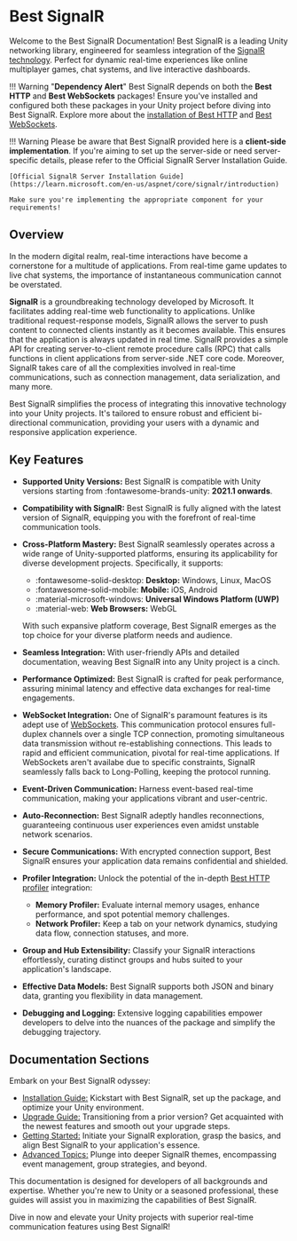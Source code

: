 # Best SignalR

Welcome to the Best SignalR Documentation! Best SignalR is a leading Unity networking library, engineered for seamless integration of the [SignalR technology](https://learn.microsoft.com/en-us/aspnet/core/signalr/introduction). 
Perfect for dynamic real-time experiences like online multiplayer games, chat systems, and live interactive dashboards.

!!! Warning "**Dependency Alert**"
    Best SignalR depends on both the **Best HTTP** and **Best WebSockets** packages! 
    Ensure you've installed and configured both these packages in your Unity project before diving into Best SignalR. 
    Explore more about the [installation of Best HTTP](../HTTP/installation.md) and [Best WebSockets](../WebSockets/installation.md).

!!! Warning
	Please be aware that Best SignalR provided here is a **client-side implementation**. If you're aiming to set up the server-side or need server-specific details, please refer to the Official SignalR Server Installation Guide.

	[Official SignalR Server Installation Guide](https://learn.microsoft.com/en-us/aspnet/core/signalr/introduction)
	
	Make sure you're implementing the appropriate component for your requirements!

## Overview
In the modern digital realm, real-time interactions have become a cornerstone for a multitude of applications.
From real-time game updates to live chat systems, the importance of instantaneous communication cannot be overstated. 

**SignalR** is a groundbreaking technology developed by Microsoft. It facilitates adding real-time web functionality to applications.
Unlike traditional request-response models, SignalR allows the server to push content to connected clients instantly as it becomes available.
This ensures that the application is always updated in real time. 
SignalR provides a simple API for creating server-to-client remote procedure calls (RPC) that calls functions in client applications from server-side .NET core code. 
Moreover, SignalR takes care of all the complexities involved in real-time communications, such as connection management, data serialization, and many more.

Best SignalR simplifies the process of integrating this innovative technology into your Unity projects.
It's tailored to ensure robust and efficient bi-directional communication, providing your users with a dynamic and responsive application experience.

## Key Features
- **Supported Unity Versions:** Best SignalR is compatible with Unity versions starting from :fontawesome-brands-unity: **2021.1 onwards**.
- **Compatibility with SignalR:** Best SignalR is fully aligned with the latest version of SignalR, equipping you with the forefront of real-time communication tools.
- **Cross-Platform Mastery:** Best SignalR seamlessly operates across a wide range of Unity-supported platforms, ensuring its applicability for diverse development projects. Specifically, it supports:

    - :fontawesome-solid-desktop: **Desktop:** Windows, Linux, MacOS
    - :fontawesome-solid-mobile:  **Mobile:** iOS, Android
    - :material-microsoft-windows: **Universal Windows Platform (UWP)**
    - :material-web: **Web Browsers:** WebGL

    With such expansive platform coverage, Best SignalR emerges as the top choice for your diverse platform needs and audience.

- **Seamless Integration:** With user-friendly APIs and detailed documentation, weaving Best SignalR into any Unity project is a cinch.
- **Performance Optimized:** Best SignalR is crafted for peak performance, assuring minimal latency and effective data exchanges for real-time engagements.
- **WebSocket Integration:** One of SignalR's paramount features is its adept use of [WebSockets](../WebSockets/index.md).
This communication protocol ensures full-duplex channels over a single TCP connection, promoting simultaneous data transmission without re-establishing connections.
This leads to rapid and efficient communication, pivotal for real-time applications.
If WebSockets aren't availabe due to specific constraints, SignalR seamlessly falls back to Long-Polling, keeping the protocol running.
- **Event-Driven Communication:** Harness event-based real-time communication, making your applications vibrant and user-centric.
- **Auto-Reconnection:** Best SignalR adeptly handles reconnections, guaranteeing continuous user experiences even amidst unstable network scenarios.
- **Secure Communications:** With encrypted connection support, Best SignalR ensures your application data remains confidential and shielded.
- **Profiler Integration:** Unlock the potential of the in-depth [Best HTTP profiler](../Shared/profiler/index.md) integration:
    - **Memory Profiler:** Evaluate internal memory usages, enhance performance, and spot potential memory challenges.
    - **Network Profiler:** Keep a tab on your network dynamics, studying data flow, connection statuses, and more.
- **Group and Hub Extensibility:** Classify your SignalR interactions effortlessly, curating distinct groups and hubs suited to your application's landscape.
- **Effective Data Models:** Best SignalR supports both JSON and binary data, granting you flexibility in data management.
- **Debugging and Logging:** Extensive logging capabilities empower developers to delve into the nuances of the package and simplify the debugging trajectory.

## Documentation Sections
Embark on your Best SignalR odyssey:

- [Installation Guide:](installation.md) Kickstart with Best SignalR, set up the package, and optimize your Unity environment.
- [Upgrade Guide:](upgrade-guide.md) Transitioning from a prior version? Get acquainted with the newest features and smooth out your upgrade steps.
- [Getting Started:](getting-started/index.md) Initiate your SignalR exploration, grasp the basics, and align Best SignalR to your application's essence.
- [Advanced Topics:](intermediate-topics/index.md) Plunge into deeper SignalR themes, encompassing event management, group strategies, and beyond.

This documentation is designed for developers of all backgrounds and expertise. 
Whether you're new to Unity or a seasoned professional, these guides will assist you in maximizing the capabilities of Best SignalR.

Dive in now and elevate your Unity projects with superior real-time communication features using Best SignalR!